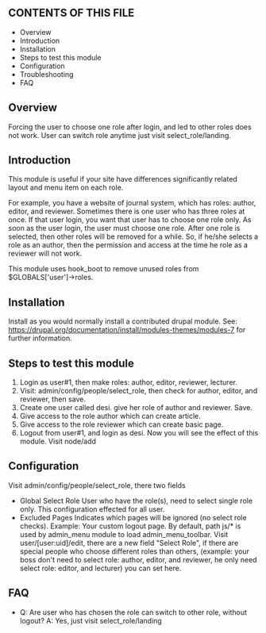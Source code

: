 CONTENTS OF THIS FILE
---------------------
 * Overview
 * Introduction
 * Installation
 * Steps to test this module
 * Configuration
 * Troubleshooting
 * FAQ


Overview
--------
Forcing the user to choose one role after login, and led to other roles
does not work. User can switch role anytime just visit select_role/landing.


Introduction
------------
This module is useful if your site have differences significantly related
layout and menu item on each role.

For example, you have a website of journal system, which has roles: author,
editor, and reviewer. Sometimes there is one user who has three roles at once.
If that user login, you want that user has to choose one role only. As soon as
the user login, the user must choose one role. After one role is selected,
then other roles will be removed for a while. So, if he/she selects a role as
an author, then the permission and access at the time he role as a reviewer
will not work.

This module uses hook_boot to remove unused roles from $GLOBALS['user']->roles.


Installation
------------
Install as you would normally install a contributed drupal module. See:
https://drupal.org/documentation/install/modules-themes/modules-7
for further information.


Steps to test this module
-------------------------
 1. Login as user#1, then make roles: author, editor, reviewer, lecturer.
 2. Visit: admin/config/people/select_role, then check for author, editor, and
    reviewer, then save.
 3. Create one user called desi. give her role of author and reviewer. Save.
 4. Give access to the role author which can create article.
 5. Give access to the role reviewer which can create basic page.
 6. Logout from user#1, and login as desi. Now you will see the effect of this
    module. Visit node/add


Configuration
-------------
Visit admin/config/people/select_role, there two fields
 * Global Select Role
   User who have the role(s), need to select single role only. This
   configuration effected for all user.
 * Excluded Pages
   Indicates which pages will be ignored (no select role checks). Example: Your
   custom logout page. By default, path js/* is used by admin_menu module to
   load admin_menu_toolbar.
Visit user/[user:uid]/edit, there are a new field "Select Role", if there are
special people who choose different roles than others, (example: your boss
don't need to select role: author, editor, and reviewer, he only need
select role: editor, and lecturer) you can set here.


FAQ
----
 * Q: Are user who has chosen the role can switch to other role, without logout?
   A: Yes, just visit select_role/landing
